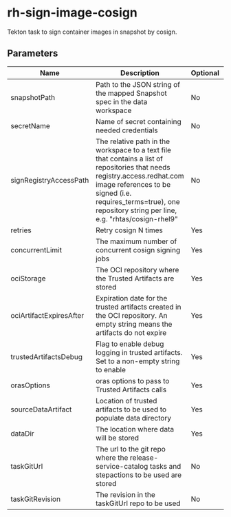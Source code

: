 # rh-sign-image-cosign

Tekton task to sign container images in snapshot by cosign.

## Parameters

| Name                    | Description                                                                                                                                                                                                                                      | Optional | Default value           |
|-------------------------|--------------------------------------------------------------------------------------------------------------------------------------------------------------------------------------------------------------------------------------------------|----------|-------------------------|
| snapshotPath            | Path to the JSON string of the mapped Snapshot spec in the data workspace                                                                                                                                                                        | No       | -                       |
| secretName              | Name of secret containing needed credentials                                                                                                                                                                                                     | No       | -                       |
| signRegistryAccessPath  | The relative path in the workspace to a text file that contains a list of repositories that needs registry.access.redhat.com image references to be signed (i.e. requires_terms=true), one repository string per line, e.g. "rhtas/cosign-rhel9" | No       | -                       |
| retries                 | Retry cosign N times                                                                                                                                                                                                                             | Yes      | 3                       |
| concurrentLimit         | The maximum number of concurrent cosign signing jobs                                                                                                                                                                                             | Yes      | 5                       |
| ociStorage              | The OCI repository where the Trusted Artifacts are stored                                                                                                                                                                                        | Yes      | empty                   |
| ociArtifactExpiresAfter | Expiration date for the trusted artifacts created in the OCI repository. An empty string means the artifacts do not expire                                                                                                                       | Yes      | 1d                      |
| trustedArtifactsDebug   | Flag to enable debug logging in trusted artifacts. Set to a non-empty string to enable                                                                                                                                                           | Yes      | ""                      |
| orasOptions             | oras options to pass to Trusted Artifacts calls                                                                                                                                                                                                  | Yes      | ""                      |
| sourceDataArtifact      | Location of trusted artifacts to be used to populate data directory                                                                                                                                                                              | Yes      | ""                      |
| dataDir                 | The location where data will be stored                                                                                                                                                                                                           | Yes      | $(workspaces.data.path) |
| taskGitUrl              | The url to the git repo where the release-service-catalog tasks and stepactions to be used are stored                                                                                                                                            | No       | -                       |
| taskGitRevision         | The revision in the taskGitUrl repo to be used                                                                                                                                                                                                   | No       | -                       |
